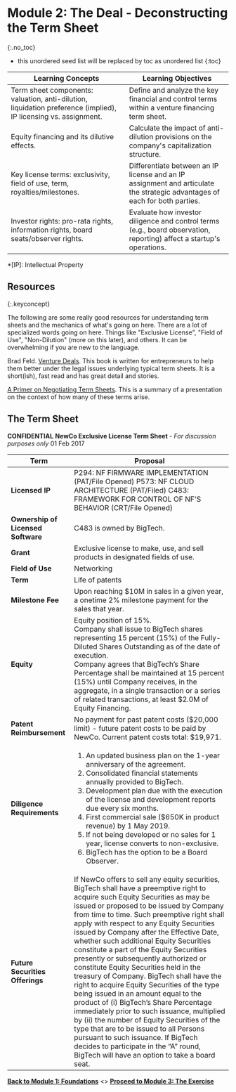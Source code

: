 # Module 2: The Deal - Deconstructing the Term Sheet
{:.no_toc}

* this unordered seed list will be replaced by toc as unordered list
{:toc}

| Learning Concepts | Learning Objectives |
| ------ | -------- |
|Term sheet components: valuation, anti-dilution, liquidation preference (implied), IP licensing vs. assignment. | Define and analyze the key financial and control terms within a venture financing term sheet. |
| Equity financing and its dilutive effects. | Calculate the impact of anti-dilution provisions on the company's capitalization structure.|
| Key license terms: exclusivity, field of use, term, royalties/milestones. | Differentiate between an IP license and an IP assignment and articulate the strategic advantages of each for both parties.|
| Investor rights: pro-rata rights, information rights, board seats/observer rights. | Evaluate how investor diligence and control terms (e.g., board observation, reporting) affect a startup's operations.|

*[IP]: Intellectual Property

## Resources
{:.keyconcept}

The following are some really good resources for understanding term sheets and the mechanics of what's going on here. There are a lot of specialized words going on here. Things like "Exclusive License", "Field of Use", "Non-Dilution" (more on this later), and others. It can be overwhelming if you are new to the language.

Brad Feld. [Venture Deals](https://venturedeals.com/). This book is written for entrepreneurs to help them better under the legal issues underlying typical term sheets. It is a short(ish), fast read and has great detail and stories.

[A Primer on Negotiating Term Sheets](./02-Negotiating-term-sheets.md). This is a summary of a presentation on the context of how many of these terms arise.

## The Term Sheet

**CONFIDENTIAL**
**NewCo Exclusive License Term Sheet** - *For discussion purposes only*
01 Feb 2017

| Term | Proposal |
| --- | ---|
| **Licensed IP** | P294: NF FIRMWARE IMPLEMENTATION (PAT/File Opened)  P573: NF CLOUD ARCHITECTURE (PAT/Filed)  C483: FRAMEWORK FOR CONTROL OF NF'S BEHAVIOR (CRT/File Opened) |
| **Ownership of Licensed Software** | C483 is owned by BigTech.|
| **Grant** | Exclusive license to make, use, and sell products in designated fields of use.|
| **Field of Use** | Networking |
| **Term** | Life of patents |
| **Milestone Fee** | Upon reaching $10M in sales in a given year, a onetime 2% milestone payment for the sales that year. |
| **Equity** | Equity position of 15%.<br>Company shall issue to BigTech shares representing 15 percent (15%) of the Fully-Diluted Shares Outstanding as of the date of execution.<br>Company agrees that BigTech’s Share Percentage shall be maintained at 15 percent (15%) until Company receives, in the aggregate, in a single transaction or a series of related transactions, at least $2.0M of Equity Financing. |
| **Patent Reimbursement** | No payment for past patent costs ($20,000 limit) - future patent costs to be paid by NewCo. Current patent costs total: $19,971. |
| **Diligence Requirements** |  <ol><li>An updated business plan on the 1-year anniversary of the agreement.</li><li>Consolidated financial statements annually provided to BigTech.</li><li>Development plan due with the execution of the license and development reports due every six months.</li><li>First commercial sale ($650K in product revenue) by 1 May 2019.</li><li>If not being developed or no sales for 1 year, license converts to non-exclusive.</li><li>BigTech has the option to be a Board Observer.</li></ol>|
| **Future Securities Offerings** | If NewCo offers to sell any equity securities, BigTech shall have a preemptive right to acquire such Equity Securities as may be issued or proposed to be issued by Company from time to time. Such preemptive right shall apply with respect to any Equity Securities issued by Company after the Effective Date, whether such additional Equity Securities constitute a part of the Equity Securities presently or subsequently authorized or constitute Equity Securities held in the treasury of Company. BigTech shall have the right to acquire Equity Securities of the type being issued in an amount equal to the product of (i) BigTech’s Share Percentage immediately prior to such issuance, multiplied by (ii) the number of Equity Securities of the type that are to be issued to all Persons pursuant to such issuance. If BigTech decides to participate in the “A” round, BigTech will have an option to take a board seat. |

**[Back to Module 1: Foundations](./01-foundations.md)** <> **[Proceed to Module 3: The Exercise](./03-the-exercise.md)**